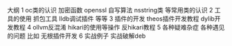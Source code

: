 大纲
1 oc类的认识
加密函数 openssl 自写算法
nsstring类 等常用类的认识
2 工具的使用
抓包工具 lldb调试插件 等等
3 插件的开发
theos插件开发教程 dylib开发教程
4 ollvm反混淆 hikari的使用等操作
反hikari教程
5 各种疑难杂症
各种遇见的问题 比如 无根插件开发
6 实战例子
实战破解deb